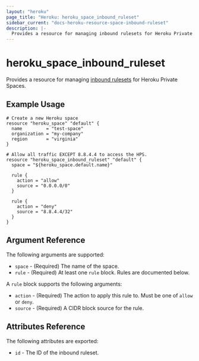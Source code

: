 ```yaml
---
layout: "heroku"
page_title: "Heroku: heroku_space_inbound_ruleset"
sidebar_current: "docs-heroku-resource-space-inbound-ruleset"
description: |-
  Provides a resource for managing inbound rulesets for Heroku Private Spaces.
---
```


# heroku\_space\_inbound\_ruleset

Provides a resource for managing [inbound rulesets](https://devcenter.heroku.com/articles/platform-api-reference#inbound-ruleset) for Heroku Private Spaces.

## Example Usage

```hcl
# Create a new Heroku space
resource "heroku_space" "default" {
  name         = "test-space"
  organization = "my-company"
  region       = "virginia"
}

# Allow all traffic EXCEPT 8.8.4.4 to access the HPS.
resource "heroku_space_inbound_ruleset" "default" {
  space = "${heroku_space.default.name}"

  rule {
    action = "allow"
    source = "0.0.0.0/0"
  }

  rule {
    action = "deny"
    source = "8.8.4.4/32"
  }
}
```

## Argument Reference

The following arguments are supported:

* `space` - (Required) The name of the space.
* `rule` - (Required) At least one `rule` block. Rules are documented below.

A `rule` block supports the following arguments:

* `action` - (Required) The action to apply this rule to. Must be one of `allow` or `deny`.
* `source` - (Required) A CIDR block source for the rule.

## Attributes Reference

The following attributes are exported:

* `id` - The ID of the inbound ruleset.
